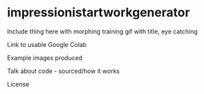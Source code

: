 # impressionistartworkgenerator

Include thing here with morphing training gif with title, eye catching




Link to usable Google Colab




Example images produced




Talk about code - sourced/how it works



License

